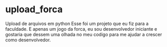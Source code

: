 # upload_forca
Upload de arquivos em python
Esse foi um projeto que eu fiz para a faculdade. E apenas um jogo da forca, eu sou desenvolvedor iniciante e gostaria que dessem uma olhada no meu codigo para me ajudar a crescer como desenvolvedor.
